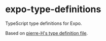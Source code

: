 # expo-type-definitions

TypeScript type definitions for Expo.

Based on [pierre-H's type definition file](https://gist.github.com/pierre-H/eef9a9225fb1c5a0f81180a8b0fbb2c2).